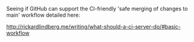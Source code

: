 Seeing if GitHub can support the CI-friendly 'safe merging of changes to main' workflow detailed here:

http://rickardlindberg.me/writing/what-should-a-ci-server-do/#basic-workflow
